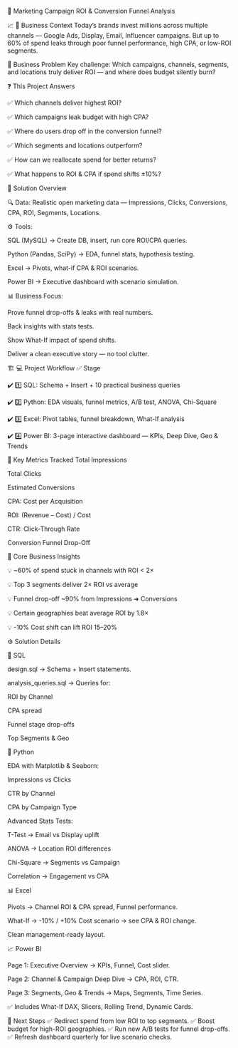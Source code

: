 
🚀 Marketing Campaign ROI & Conversion Funnel Analysis


📈 📌 Business Context
Today’s brands invest millions across multiple channels — Google Ads, Display, Email, Influencer campaigns.
But up to 60% of spend leaks through poor funnel performance, high CPA, or low-ROI segments.


🎯 Business Problem
Key challenge:
Which campaigns, channels, segments, and locations truly deliver ROI — and where does budget silently burn?


❓ This Project Answers

✅ Which channels deliver highest ROI?

✅ Which campaigns leak budget with high CPA?

✅ Where do users drop off in the conversion funnel?

✅ Which segments and locations outperform?

✅ How can we reallocate spend for better returns?

✅ What happens to ROI & CPA if spend shifts ±10%?


🧩 Solution Overview

🔍 Data: Realistic open marketing data — Impressions, Clicks, Conversions, CPA, ROI, Segments, Locations.


⚙️ Tools:

SQL (MySQL) → Create DB, insert, run core ROI/CPA queries.

Python (Pandas, SciPy) → EDA, funnel stats, hypothesis testing.

Excel → Pivots, what-if CPA & ROI scenarios.

Power BI → Executive dashboard with scenario simulation.


📊 Business Focus:

Prove funnel drop-offs & leaks with real numbers.

Back insights with stats tests.

Show What-If impact of spend shifts.

Deliver a clean executive story — no tool clutter.


🏗️ 💻 Project Workflow
✅	Stage

✔️	1️⃣ SQL: Schema + Insert + 10 practical business queries

✔️	2️⃣ Python: EDA visuals, funnel metrics, A/B test, ANOVA, Chi-Square

✔️	3️⃣ Excel: Pivot tables, funnel breakdown, What-If analysis

✔️	4️⃣ Power BI: 3-page interactive dashboard — KPIs, Deep Dive, Geo & Trends


🔑 Key Metrics Tracked
Total Impressions

Total Clicks

Estimated Conversions

CPA: Cost per Acquisition

ROI: (Revenue – Cost) / Cost

CTR: Click-Through Rate

Conversion Funnel Drop-Off


📌 Core Business Insights

💡 ~60% of spend stuck in channels with ROI < 2×

💡 Top 3 segments deliver 2× ROI vs average

💡 Funnel drop-off ~90% from Impressions ➜ Conversions

💡 Certain geographies beat average ROI by 1.8×

💡 -10% Cost shift can lift ROI 15–20%


⚙️ Solution Details

📂 SQL

design.sql → Schema + Insert statements.

analysis_queries.sql → Queries for:

ROI by Channel

CPA spread

Funnel stage drop-offs

Top Segments & Geo


🐍 Python

EDA with Matplotlib & Seaborn:

Impressions vs Clicks

CTR by Channel

CPA by Campaign Type

Advanced Stats Tests:

T-Test → Email vs Display uplift

ANOVA → Location ROI differences

Chi-Square → Segments vs Campaign

Correlation → Engagement vs CPA


📊 Excel

Pivots → Channel ROI & CPA spread, Funnel performance.

What-If → -10% / +10% Cost scenario → see CPA & ROI change.

Clean management-ready layout.


📈 Power BI

Page 1: Executive Overview → KPIs, Funnel, Cost slider.

Page 2: Channel & Campaign Deep Dive → CPA, ROI, CTR.

Page 3: Segments, Geo & Trends → Maps, Segments, Time Series.

✅ Includes What-If DAX, Slicers, Rolling Trend, Dynamic Cards.



🚀 Next Steps
✅ Redirect spend from low ROI to top segments.
✅ Boost budget for high-ROI geographies.
✅ Run new A/B tests for funnel drop-offs.
✅ Refresh dashboard quarterly for live scenario checks.
